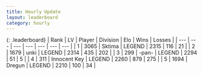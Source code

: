```yaml
---
title: Hourly Update
layout: leaderboard
category: hourly
---
```


{: .leaderboard}
| Rank | LV | Player | Division | Elo | Wins | Losses |
| --- | --- | --- | --- | --- | --- | --- |
| <span data-change="0">1</span> | 3065 | <span title="ID: 353063">Sktima</span> | LEGEND | <span data-change="0">2315</span> | <span data-change="0">116</span> | <span data-change="0">21</span> |
| <span data-change="0">2</span> | 1679 | <span title="ID: 692745">unki</span> | LEGEND | <span data-change="0">2314</span> | <span data-change="0">435</span> | <span data-change="0">202</span> |
| <span data-change="0">3</span> | 299 | <span title="ID: 719486">-pan-</span> | LEGEND | <span data-change="0">2294</span> | <span data-change="0">51</span> | <span data-change="0">5</span> |
| <span data-change="0">4</span> | 311 | <span title="ID: 773025">Innocent Key</span> | LEGEND | <span data-change="0">2260</span> | <span data-change="0">879</span> | <span data-change="0">275</span> |
| <span data-change="0">5</span> | 1694 | <span title="ID: 337810">Dregun</span> | LEGEND | <span data-change="9">2210</span> | <span data-change="6">100</span> | <span data-change="1">34</span> |